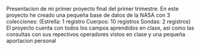 Presentacion de mi primer proyecto final del primer trimestre.
En este proyecto he creado una pequeña base de datos de la NASA con 3 colecciones:
(Estrella: 1 registro
Cuerpos: 10 registros
Sondas: 2 registros)
El proyecto cuenta con todos los campos aprendidos en clase, asi como las consultas con sus repectivos operadores vistos en clase
y una pequeña aportacion personal

